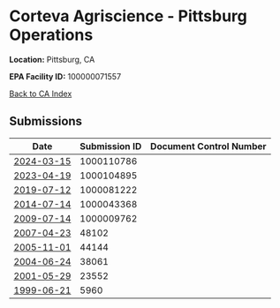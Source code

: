 # Corteva Agriscience - Pittsburg Operations

**Location:** Pittsburg, CA

**EPA Facility ID:** 100000071557

[Back to CA Index](../../index.md)

## Submissions

| Date | Submission ID | Document Control Number |
|------|--------------|-------------------------|
| [2024-03-15](submissions/1000110786.md) | 1000110786 |  |
| [2023-04-19](submissions/1000104895.md) | 1000104895 |  |
| [2019-07-12](submissions/1000081222.md) | 1000081222 |  |
| [2014-07-14](submissions/1000043368.md) | 1000043368 |  |
| [2009-07-14](submissions/1000009762.md) | 1000009762 |  |
| [2007-04-23](submissions/48102.md) | 48102 |  |
| [2005-11-01](submissions/44144.md) | 44144 |  |
| [2004-06-24](submissions/38061.md) | 38061 |  |
| [2001-05-29](submissions/23552.md) | 23552 |  |
| [1999-06-21](submissions/5960.md) | 5960 |  |
